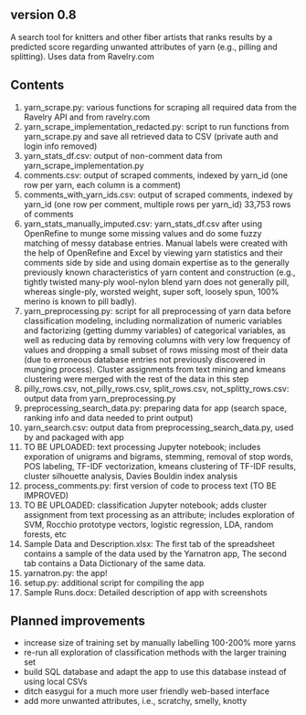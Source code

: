 ## version 0.8
A search tool for knitters and other fiber artists that ranks results by a predicted score regarding unwanted attributes of yarn (e.g., pilling and splitting). Uses data from Ravelry.com

## Contents
1. yarn_scrape.py: various functions for scraping all required data from the Ravelry API and from ravelry.com
2. yarn_scrape_implementation_redacted.py: script to run functions from yarn_scrape.py and save all retrieved data to CSV (private auth and login info removed)
3. yarn_stats_df.csv: output of non-comment data from yarn_scrape_implementation.py 
4. comments.csv:  output of scraped comments, indexed by yarn_id (one row per yarn, each column is a comment)		
5. comments_with_yarn_ids.csv: output of scraped comments, indexed by yarn_id (one row per comment, multiple rows per yarn_id)		33,753 rows of comments
6. yarn_stats_manually_imputed.csv: yarn_stats_df.csv after using OpenRefine to munge some missing values and do some fuzzy matching of messy database entries.  Manual labels were created with the help of OpenRefine and Excel by viewing yarn statistics and their comments side by side and using domain expertise as to the generally previously known characteristics of yarn content and construction (e.g., tightly twisted many-ply wool-nylon blend yarn does not generally pill, whereas single-ply, worsted weight, super soft, loosely spun, 100% merino is known to pill badly).
7. yarn_preprocessing.py: script for all preprocessing of yarn data before classification modeling, including normalization of numeric variables and factorizing (getting dummy variables) of categorical variables, as well as reducing data by removing columns with very low frequency of values and dropping a small subset of rows missing most of their data (due to erroneous database entries not previously discovered in munging process). Cluster assignments from text mining and kmeans clustering were merged with the rest of the data in this step
8. pilly_rows.csv, not_pilly_rows.csv, split_rows.csv, not_splitty_rows.csv: output data from yarn_preprocessing.py
9. preprocessing_search_data.py: preparing data for app (search space, ranking info and data needed to print output)
10.	yarn_search.csv: output data from preprocessing_search_data.py, used by and packaged with app 
11.	TO BE UPLOADED: text processing Jupyter notebook; includes exporation of unigrams and bigrams, stemming, removal of stop words, POS labeling, TF-IDF vectorization, kmeans clustering of TF-IDF results, cluster silhouette analysis, Davies Bouldin index analysis
12.	process_comments.py: first version of code to process text (TO BE IMPROVED)
13. TO BE UPLOADED: classification Jupyter notebook; adds cluster assignment from text processing as an attribute; includes exploration of SVM, Rocchio prototype vectors, logistic regression, LDA, random forests, etc
14. Sample Data and Description.xlsx: The first tab of the spreadsheet contains a sample of the data used by the Yarnatron app, The second tab contains a Data Dictionary of the same data.
15. yarnatron.py: the app!
16. setup.py: additional script for compiling the app
17. Sample Runs.docx: Detailed description of app with screenshots


## Planned improvements
- increase size of training set by manually labelling 100-200% more yarns
- re-run all exploration of classification methods with the larger training set
- build SQL database and adapt the app to use this database instead of using local CSVs
- ditch easygui for a much more user friendly web-based interface
- add more unwanted attributes, i.e., scratchy, smelly, knotty


